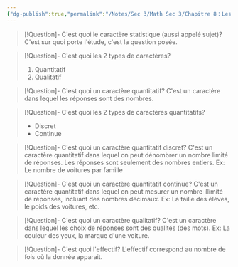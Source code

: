 ```yaml
---
{"dg-publish":true,"permalink":"/Notes/Sec 3/Math Sec 3/Chapitre 8：Les statistiques/8.4：Les représentations graphiques/1. Rappels/"}
---
```



>[!Question]- C'est quoi le caractère statistique (aussi appelé sujet)?
>C'est sur quoi porte l'étude, c'est la question posée.

>[!Question]- C'est quoi les 2 types de caractères?
>1. Quantitatif
>2. Qualitatif


>[!Question]- C'est quoi un caractère quantitatif?
>C'est un caractère dans lequel les réponses sont des nombres.

>[!Question]- C'est quoi les 2 types de caractères quantitatifs?
>- Discret
>- Continue

>[!Question]- C'est quoi un caractère quantitatif discret?
>C'est un caractère quantitatif dans lequel on peut dénombrer un nombre limité de réponses. Les réponses sont seulement des nombres entiers.
>Ex: Le nombre de voitures par famille

>[!Question]- C'est quoi un caractère quantitatif continue?
>C'est un caractère quantitatif dans lequel on peut mesurer un nombre illimité de réponses, incluant des nombres décimaux.
>Ex: La taille des élèves, le poids des voitures, etc.


>[!Question]- C'est quoi un caractère qualitatif?
>C'est un caractère dans lequel les choix de réponses sont des qualités (des mots).
>Ex: La couleur des yeux, la marque d'une voiture.

>[!Question]- C'est quoi l'effectif?
>L'effectif correspond au nombre de fois où la donnée apparait.

